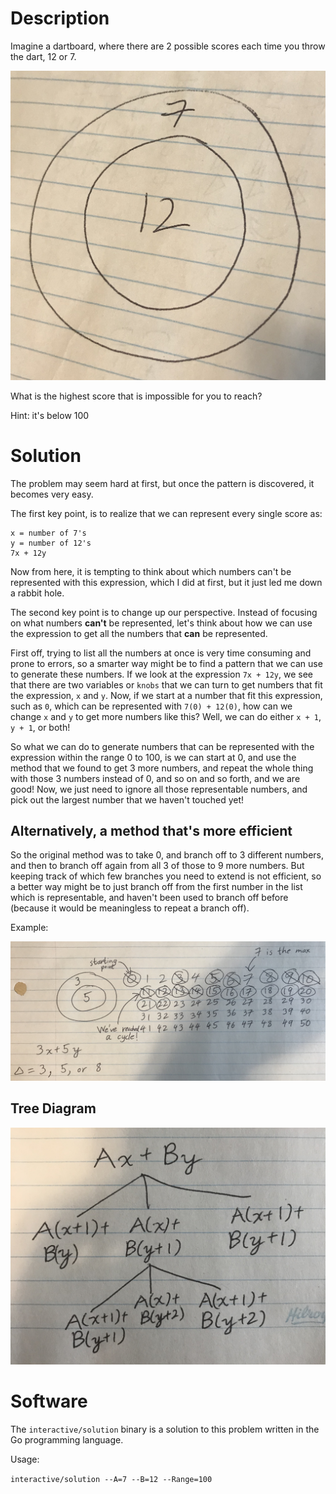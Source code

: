 # Description

Imagine a dartboard, where there are 2 possible scores each time you throw the dart, 12 or 7.

![Dartboard](https://raw.githubusercontent.com/justmathstuff/dart-unreachable-score-problem/master/IMG.jpg)

What is the highest score that is impossible for you to reach?

Hint: it's below 100

# Solution

The problem may seem hard at first, but once the pattern is discovered, it becomes very easy.

The first key point, is to realize that we can represent every single score as:

```
x = number of 7's
y = number of 12's
7x + 12y
```

Now from here, it is tempting to think about which numbers can't be represented with this expression, which I did at first, but it just led me down a rabbit hole.

The second key point is to change up our perspective. Instead of focusing on what numbers **can't** be represented, let's think about how we can use the expression to get all the numbers that **can** be represented.

First off, trying to list all the numbers at once is very time consuming and prone to errors, so a smarter way might be to find a pattern that we can use to generate these numbers.
If we look at the expression `7x + 12y`, we see that there are two variables or `knobs` that we can turn to get numbers that fit the expression, `x` and `y`. Now, if we start at a number that fit this expression, such as `0`, which can be represented with `7(0) + 12(0)`, how can we change `x` and `y` to get more numbers like this? Well, we can do either `x + 1`, `y + 1`, or both!

So what we can do to generate numbers that can be represented with the expression within the range 0 to 100, is we can start at 0, and use the method that we found to get 3 more numbers, and repeat the whole thing with those 3 numbers instead of 0, and so on and so forth, and we are good! Now, we just need to ignore all those representable numbers, and pick out the largest number that we haven't touched yet!

## Alternatively, a method that's more efficient

So the original method was to take 0, and branch off to 3 different numbers, and then to branch off again from all 3 of those to 9 more numbers. But keeping track of which few branches you need to extend is not efficient, so a better way might be to just branch off from the first number in the list which is representable, and haven't been used to branch off before (because it would be meaningless to repeat a branch off).

Example:

![Example Problem with 3 & 5](https://raw.githubusercontent.com/justmathstuff/dart-unreachable-score-problem/master/IMG1.jpg)

## Tree Diagram

![Tree Diagram](https://raw.githubusercontent.com/justmathstuff/dart-unreachable-score-problem/master/IMG2.jpg)

# Software

The `interactive/solution` binary is a solution to this problem written in the Go programming language.

Usage:

`interactive/solution --A=7 --B=12 --Range=100`